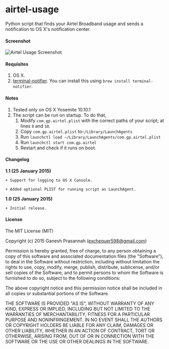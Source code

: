 # airtel-usage
Python script that finds your Airtel Broadband usage and sends a notification to OS X's notification center.

#### Screenshot
![Airtel Usage Screenshot](https://raw.githubusercontent.com/paambaati/airtel-usage/master/screenshot.png)

#### Requisites
1. OS X.
2. [terminal-notifier](https://github.com/alloy/terminal-notifier). You can install this using `brew install terminal-notifier`.

#### Notes
1. Tested only on OS X Yosemite 10.10.1
2. The script can be run on startup. To do that,
    1. Modify `com.gp.airtel.plist` with the correct paths of your script; at lines `8` and `10`.
    2. Copy `com.gp.airtel.plist` to`~/Library/LaunchAgents`
    3. Run `launchctl load ~/Library/LaunchAgents/com.gp.airtel.plist`
    4. Run `launchctl start com.gp.airtel`
    5. Restart and check if it runs on boot.

#### Changelog

__1.1 (25 January 2015)__

`+ Support for logging to OS X Console.`

`+ Added optional PLIST for running script as LaunchAgent.`

__1.0 (25 January 2015)__

`+ Initial release.`
  
#### License

The MIT License (MIT)

Copyright (c) 2015 Ganesh Prasannah (exchequer598@gmail.com)

Permission is hereby granted, free of charge, to any person obtaining a copy
of this software and associated documentation files (the "Software"), to deal
in the Software without restriction, including without limitation the rights
to use, copy, modify, merge, publish, distribute, sublicense, and/or sell
copies of the Software, and to permit persons to whom the Software is
furnished to do so, subject to the following conditions:

The above copyright notice and this permission notice shall be included in
all copies or substantial portions of the Software.

THE SOFTWARE IS PROVIDED "AS IS", WITHOUT WARRANTY OF ANY KIND, EXPRESS OR
IMPLIED, INCLUDING BUT NOT LIMITED TO THE WARRANTIES OF MERCHANTABILITY,
FITNESS FOR A PARTICULAR PURPOSE AND NONINFRINGEMENT. IN NO EVENT SHALL THE
AUTHORS OR COPYRIGHT HOLDERS BE LIABLE FOR ANY CLAIM, DAMAGES OR OTHER
LIABILITY, WHETHER IN AN ACTION OF CONTRACT, TORT OR OTHERWISE, ARISING FROM,
OUT OF OR IN CONNECTION WITH THE SOFTWARE OR THE USE OR OTHER DEALINGS IN
THE SOFTWARE.
